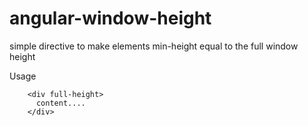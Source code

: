 # angular-window-height
simple directive to make elements min-height equal to the full window height

Usage

        <div full-height>
          content....
        </div>


